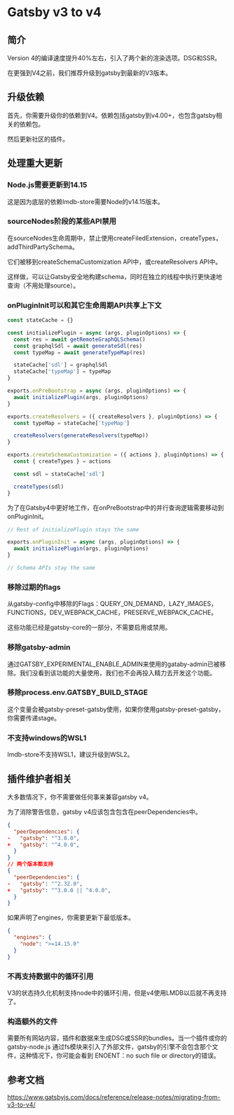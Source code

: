 # Gatsby v3 to v4

## 简介

Version 4的编译速度提升40%左右，引入了两个新的渲染选项。DSG和SSR。

在更强到V4之前，我们推荐升级到gatsby到最新的V3版本。

## 升级依赖

首先，你需要升级你的依赖到V4。依赖包括gatsby到v4.00+，也包含gatsby相关的依赖包。

然后更新社区的插件。

## 处理重大更新

### Node.js需要更新到14.15

这是因为底层的依赖lmdb-store需要Node的v14.15版本。

### sourceNodes阶段的某些API禁用

在sourceNodes生命周期中，禁止使用createFiledExtension，createTypes，addThirdPartySchema。

它们被移到createSchemaCustomization API中，或createResolvers API中。

这样做，可以让Gatsby安全地构建schema，同时在独立的线程中执行更快速地查询（不用处理source）。

### onPluginInit可以和其它生命周期API共享上下文

```ts
const stateCache = {}

const initializePlugin = async (args, pluginOptions) => {
  const res = await getRemoteGraphQLSchema()
  const graphqlSdl = await generateSdl(res)
  const typeMap = await generateTypeMap(res)

  stateCache['sdl'] = graphqlSdl
  stateCache['typeMap'] = typeMap
}

exports.onPreBootstrap = async (args, pluginOptions) => {
  await initializePlugin(args, pluginOptions)
}

exports.createResolvers = ({ createResolvers }, pluginOptions) => {
  const typeMap = stateCache['typeMap']

  createResolvers(generateResolvers(typeMap))
}

exports.createSchemaCustomization = ({ actions }, pluginOptions) => {
  const { createTypes } = actions

  const sdl = stateCache['sdl']

  createTypes(sdl)
}
```

为了在Gatsby4中更好地工作，在onPreBootstrap中的并行查询逻辑需要移动到onPluginInit。

```ts
// Rest of initializePlugin stays the same

exports.onPluginInit = async (args, pluginOptions) => {
  await initializePlugin(args, pluginOptions)
}

// Schema APIs stay the same
```

### 移除过期的flags

从gatsby-config中移除的Flags：QUERY_ON_DEMAND，LAZY_IMAGES，FUNCTIONS，DEV_WEBPACK_CACHE，PRESERVE_WEBPACK_CACHE。

这些功能已经是gatsby-core的一部分，不需要启用或禁用。

### 移除gatsby-admin

通过GATSBY_EXPERIMENTAL_ENABLE_ADMIN来使用的gataby-admin已被移除。我们没看到该功能的大量使用，我们也不会再投入精力去开发这个功能。

### 移除process.env.GATSBY_BUILD_STAGE

这个变量会被gatsby-preset-gatsby使用，如果你使用gatsby-preset-gatsby，你需要传递stage。

### 不支持windows的WSL1

lmdb-store不支持WSL1，建议升级到WSL2。

## 插件维护者相关

大多数情况下，你不需要做任何事来兼容gatsby v4。

为了消除警告信息，gatsby v4应该包含包含在peerDependencies中。

```json
{
  "peerDependencies": {
-   "gatsby": "^3.0.0",
+   "gatsby": "^4.0.0",
  }
}
// 两个版本都支持
{
  "peerDependencies": {
-   "gatsby": "^2.32.0",
+   "gatsby": "^3.0.0 || ^4.0.0",
  }
}
```

如果声明了engines，你需要更新下最低版本。

```json
{
  "engines": {
    "node": ">=14.15.0"
  }
}
```

### 不再支持数据中的循环引用

V3的状态持久化机制支持node中的循环引用，但是v4使用LMDB以后就不再支持了。

### 构造额外的文件

需要所有网站内容，插件和数据来生成DSG或SSR的bundles。当一个插件或你的gatsby-node.js 通过fs模块来引入了外部文件，gatsby的引擎不会包含那个文件，这种情况下，你可能会看到 ENOENT：no such file or directory的错误。






## 参考文档

https://www.gatsbyjs.com/docs/reference/release-notes/migrating-from-v3-to-v4/